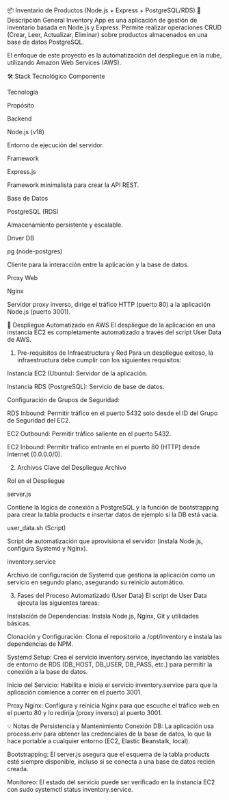 📦 Inventario de Productos (Node.js + Express + PostgreSQL/RDS)
📝 Descripción General
Inventory App es una aplicación de gestión de inventario basada en Node.js y Express. Permite realizar operaciones CRUD (Crear, Leer, Actualizar, Eliminar) sobre productos almacenados en una base de datos PostgreSQL.

El enfoque de este proyecto es la automatización del despliegue en la nube, utilizando Amazon Web Services (AWS).

🛠️ Stack Tecnológico
Componente

Tecnología

Propósito

Backend

Node.js (v18)

Entorno de ejecución del servidor.

Framework

Express.js

Framework minimalista para crear la API REST.

Base de Datos

PostgreSQL (RDS)

Almacenamiento persistente y escalable.

Driver DB

pg (node-postgres)

Cliente para la interacción entre la aplicación y la base de datos.

Proxy Web

Nginx

Servidor proxy inverso, dirige el tráfico HTTP (puerto 80) a la aplicación Node.js (puerto 3001).

🚀 Despliegue Automatizado en AWS
El despliegue de la aplicación en una instancia EC2 es completamente automatizado a través del script User Data de AWS.

1. Pre-requisitos de Infraestructura y Red
Para un despliegue exitoso, la infraestructura debe cumplir con los siguientes requisitos:

Instancia EC2 (Ubuntu): Servidor de la aplicación.

Instancia RDS (PostgreSQL): Servicio de base de datos.

Configuración de Grupos de Seguridad:

RDS Inbound: Permitir tráfico en el puerto 5432 solo desde el ID del Grupo de Seguridad del EC2.

EC2 Outbound: Permitir tráfico saliente en el puerto 5432.

EC2 Inbound: Permitir tráfico entrante en el puerto 80 (HTTP) desde Internet (0.0.0.0/0).

2. Archivos Clave del Despliegue
Archivo

Rol en el Despliegue

server.js

Contiene la lógica de conexión a PostgreSQL y la función de bootstrapping para crear la tabla products e insertar datos de ejemplo si la DB está vacía.

user_data.sh (Script)

Script de automatización que aprovisiona el servidor (instala Node.js, configura Systemd y Nginx).

inventory.service

Archivo de configuración de Systemd que gestiona la aplicación como un servicio en segundo plano, asegurando su reinicio automático.

3. Fases del Proceso Automatizado (User Data)
El script de User Data ejecuta las siguientes tareas:

Instalación de Dependencias: Instala Node.js, Nginx, Git y utilidades básicas.

Clonación y Configuración: Clona el repositorio a /opt/inventory e instala las dependencias de NPM.

Systemd Setup: Crea el servicio inventory.service, inyectando las variables de entorno de RDS (DB_HOST, DB_USER, DB_PASS, etc.) para permitir la conexión a la base de datos.

Inicio del Servicio: Habilita e inicia el servicio inventory.service para que la aplicación comience a correr en el puerto 3001.

Proxy Nginx: Configura y reinicia Nginx para que escuche el tráfico web en el puerto 80 y lo redirija (proxy inverso) al puerto 3001.

💡 Notas de Persistencia y Mantenimiento
Conexión DB: La aplicación usa process.env para obtener las credenciales de la base de datos, lo que la hace portable a cualquier entorno (EC2, Elastic Beanstalk, local).

Bootstrapping: El server.js asegura que el esquema de la tabla products esté siempre disponible, incluso si se conecta a una base de datos recién creada.

Monitoreo: El estado del servicio puede ser verificado en la instancia EC2 con sudo systemctl status inventory.service.
